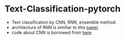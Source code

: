 # Text-Classification-pytorch
- Text classification by CNN, RNN, ensemble method.
- architecture of RNN is similiar to this [paper](http://aaai.org/ocs/index.php/AAAI/AAAI15/paper/download/9745/9552)
- code about CNN is borrowed from [here](https://github.com/galsang/CNN-sentence-classification-pytorch)
